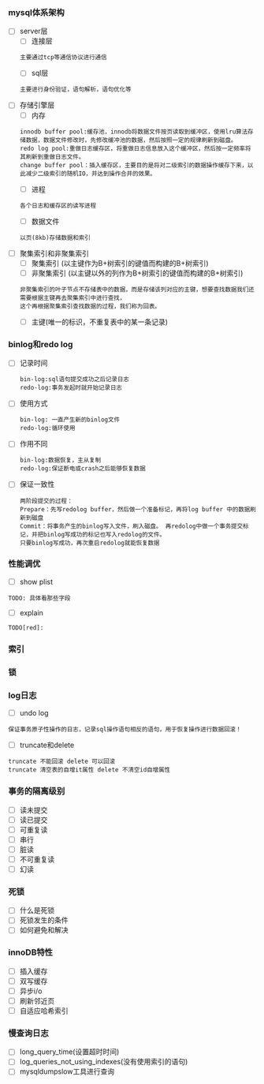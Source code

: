### mysql体系架构
   - [ ] server层
        - [ ] 连接层
        ```
        主要通过tcp等通信协议进行通信
        ```
        - [ ] sql层
        ```
        主要进行身份验证，语句解析，语句优化等
        ```
   - [ ] 存储引擎层
        - [ ] 内存
        ```
        innodb buffer pool:缓存池，innodb将数据文件按页读取到缓冲区，使用lru算法存储数据，数据文件修改时，先修改缓冲池的数据，然后按照一定的规律刷新到磁盘。
        redo log pool:重做日志缓存区，将重做日志信息放入这个缓冲区，然后按一定频率将其刷新到重做日志文件。
        change buffer pool：插入缓存区，主要目的是将对二级索引的数据操作缓存下来，以此减少二级索引的随机IO，并达到操作合并的效果。
        ```
        - [ ] 进程
        ```
        各个日志和缓存区的读写进程
        ```
        - [ ] 数据文件
        ```
        以页(8kb)存储数据和索引
        ```
   - [ ] 聚集索引和非聚集索引
        - [ ] 聚集索引 (以主键作为B+树索引的键值而构建的B+树索引)
        - [ ] 非聚集索引 (以主键以外的列作为B+树索引的键值而构建的B+树索引)
        ```
        非聚集索引的叶子节点不存储表中的数据，而是存储该列对应的主键，想要查找数据我们还需要根据主键再去聚集索引中进行查找，
        这个再根据聚集索引查找数据的过程，我们称为回表。
        ```
        - [ ] 主键(唯一的标识，不重复表中的某一条记录)
 ### binlog和redo log
   - [ ] 记录时间
     ```
     bin-log:sql语句提交成功之后记录日志
     redo-log:事务发起时就开始记录日志
     ```
   - [ ] 使用方式
     ```
     bin-log: 一直产生新的binlog文件
     redo-log:循环使用
     ```
   - [ ] 作用不同
     ```
     bin-log:数据恢复，主从复制
     redo-log:保证断电或crash之后能够恢复数据
     ```
   - [ ] 保证一致性
     ```
     两阶段提交的过程：
     Prepare：先写redolog buffer，然后做一个准备标记，再将log buffer 中的数据刷新到磁盘
     Commit：将事务产生的binlog写入文件，刷入磁盘。 再redolog中做一个事务提交标记，并把binlog写成功的标记也写入redolog的文件。
     只要binlog写成功，再次重启redolog就能恢复数据
     ```
### 性能调优
   - [ ] show plist
   ```
   TODO: 具体看那些字段
   ```
   - [ ] explain 
   ```
   TODO[red]:
   ```
### 索引
###  锁
### log日志
   - [ ] undo log
   ```
   保证事务原子性操作的日志，记录sql操作语句相反的语句，用于恢复操作进行数据回滚！
   ```
   - [ ] truncate和delete
   ```
   truncate 不能回滚 delete 可以回滚
   truncate 清空表的自增it属性 delete 不清空id自增属性
   ```
### 事务的隔离级别
   - [ ] 读未提交
   - [ ] 读已提交
   - [ ] 可重复读
   - [ ] 串行
   - [ ] 脏读
   - [ ] 不可重复读
   - [ ] 幻读
### 死锁
   - [ ] 什么是死锁
   - [ ] 死锁发生的条件
   - [ ] 如何避免和解决
### innoDB特性
   - [ ] 插入缓存
   - [ ] 双写缓存
   - [ ] 异步i/o
   - [ ] 刷新邻近页
   - [ ] 自适应哈希索引
 ### 慢查询日志
   - [ ] long_query_time(设置超时时间)
   - [ ] log_queries_not_using_indexes(没有使用索引的语句)
   - [ ] mysqldumpslow工具进行查询
